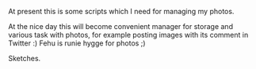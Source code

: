 At present this is some scripts which I need for managing my photos. 

At the nice day this will become convenient manager for storage and various task with photos, for example posting images with its comment in Twitter :)
Fehu is runie hygge for photos ;)

Sketches.
